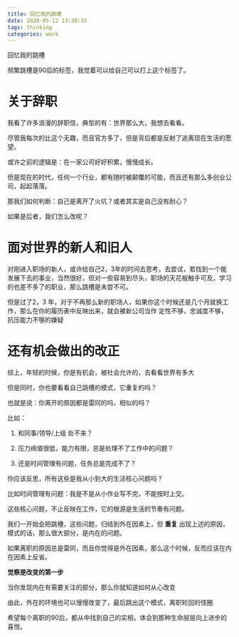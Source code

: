 ```yaml
---
title: 回忆我的跳槽
date: 2020-05-12 13:38:33
tags: thinking
categories: work
---
```


回忆我的跳槽

频繁跳槽是90后的标签，我觉着可以给自己可以打上这个标签了。

<!--more-->

# 关于辞职

我看了许多浪漫的辞职信，典型的有：世界那么大，我想去看看。

尽管我每次的比这个无趣，而且官方多了，但是背后都是反射了逃离现在生活的愿望。

或许之前的逻辑是：在一家公司好好积累，慢慢成长。

但是现在的时代，任何一个行业，都有随时被颠覆的可能，而且还有那么多创业公司，起起落落。

那我们如何判断：自己是离开了火坑？或者其实是自己没有耐心？

如果是后者，我们怎么改呢？

# 面对世界的新人和旧人

对刚进入职场的新人，或许给自己2，3年的时间去思考，去尝试，若找到一个能发展下去的事业，当然很好，但对一些容易到尽头，职场的天花板触手可及，学习的也差不多了的职业，那么跳槽是未尝不可。

但是过了2，3 年，对于不再那么新的职场人，如果你这个时候还是几个月就换工作，那么在你的履历表中反映出来，就会被新公司当作 定性不够，忠诚度不够，抗压能力不够的嫌疑

# 还有机会做出的改正

综上，年轻的时候，你是有机会，被社会允许的，去看看世界有多大

但是同时，你也要看看自己跳槽的模式，它重复的吗？

也就是说：你离开的原因都是雷同的吗，相似的吗？

比如：

1. 和同事/领导/上级 处不来？

2. 压力阀值很低，能力有限，总是处理不了工作中的问题？

3. 还是时间管理有问题，任务总是完成不了？

你应该反思，所有这些是我从小到大的生活核心问题吗？

比如时间管理有问题：我是不是从小作业写不完，不能按时上交。

这些核心问题，不止反映在工作，它的根源是生活的节奏有问题。

我们一开始会把跳槽，这些问题，归结到外在因素上，但 **重复** 出现上述的原因，模式的话，那么很大部分，是内在的问题。

如果离职的原因总是雷同，而且你觉得是外在因素，那么这个时候，反而应该在内在因素上反省。

**觉察是改变的第一步**

当你发现内在有需要关注的部分，那么你就知道如何从心改变

由此，外在的环境也可以慢慢改变了，最后跳出这个模式，离职轮回的怪圈

希望每个离职的90后，都从中找到自己的实相，体会到那种生命层层向上进步的喜悦。